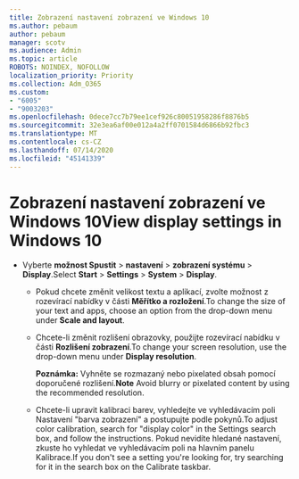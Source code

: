 ```yaml
---
title: Zobrazení nastavení zobrazení ve Windows 10
ms.author: pebaum
author: pebaum
manager: scotv
ms.audience: Admin
ms.topic: article
ROBOTS: NOINDEX, NOFOLLOW
localization_priority: Priority
ms.collection: Adm_O365
ms.custom:
- "6005"
- "9003203"
ms.openlocfilehash: 0dece7cc7b79ee1cef926c80051958286f8876b5
ms.sourcegitcommit: 32e3ea6af00e012a4a2ff0701584d6866b92fbc3
ms.translationtype: MT
ms.contentlocale: cs-CZ
ms.lasthandoff: 07/14/2020
ms.locfileid: "45141339"
---
```

# <a name="view-display-settings-in-windows-10"></a><span data-ttu-id="e5b7a-102">Zobrazení nastavení zobrazení ve Windows 10</span><span class="sxs-lookup"><span data-stu-id="e5b7a-102">View display settings in Windows 10</span></span>

- <span data-ttu-id="e5b7a-103">Vyberte **možnost Spustit**   >  **nastavení**   >  **zobrazení systému**  >  **Display**.</span><span class="sxs-lookup"><span data-stu-id="e5b7a-103">Select **Start**  > **Settings**  > **System** > **Display**.</span></span>
    -  <span data-ttu-id="e5b7a-104">Pokud chcete změnit velikost textu a aplikací, zvolte možnost z rozevírací nabídky v části **Měřítko a rozložení**.</span><span class="sxs-lookup"><span data-stu-id="e5b7a-104">To change the size of your text and apps, choose an option from the drop-down menu under  **Scale and layout**.</span></span>
    - <span data-ttu-id="e5b7a-105">Chcete-li změnit rozlišení obrazovky, použijte rozevírací nabídku v části **Rozlišení zobrazení**.</span><span class="sxs-lookup"><span data-stu-id="e5b7a-105">To change your screen resolution, use the drop-down menu under **Display resolution**.</span></span>
     
      <span data-ttu-id="e5b7a-106">**Poznámka:** Vyhněte se rozmazaný nebo pixelated obsah pomocí doporučené rozlišení.</span><span class="sxs-lookup"><span data-stu-id="e5b7a-106">**Note** Avoid blurry or pixelated content by using the recommended resolution.</span></span>
    - <span data-ttu-id="e5b7a-107">Chcete-li upravit kalibraci barev, vyhledejte ve vyhledávacím poli Nastavení "barva zobrazení" a postupujte podle pokynů.</span><span class="sxs-lookup"><span data-stu-id="e5b7a-107">To adjust color calibration, search for "display color" in the Settings search box, and follow the instructions.</span></span> <span data-ttu-id="e5b7a-108">Pokud nevidíte hledané nastavení, zkuste ho vyhledat ve vyhledávacím poli na hlavním panelu Kalibrace.</span><span class="sxs-lookup"><span data-stu-id="e5b7a-108">If you don't see a setting you're looking for, try searching for it in the search box on the Calibrate taskbar.</span></span>